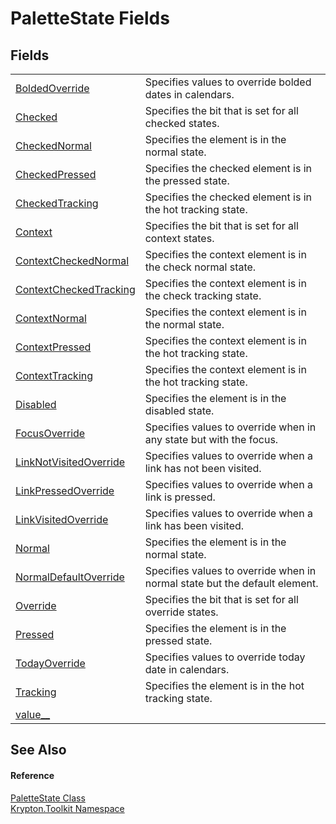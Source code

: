# PaletteState Fields




## Fields
<table>
<tr>
<td><a href="3d9665de-6e16-8edb-cdcf-f8213fc7415e.md">BoldedOverride</a></td>
<td>Specifies values to override bolded dates in calendars.</td></tr>
<tr>
<td><a href="d2a171e5-57de-e5be-d4c4-a7805b5393c3.md">Checked</a></td>
<td>Specifies the bit that is set for all checked states.</td></tr>
<tr>
<td><a href="3faeb5c5-b7c3-d677-9dae-c90aed02ee59.md">CheckedNormal</a></td>
<td>Specifies the element is in the normal state.</td></tr>
<tr>
<td><a href="3d71e444-5c41-b2c5-73fe-2faeee27e47f.md">CheckedPressed</a></td>
<td>Specifies the checked element is in the pressed state.</td></tr>
<tr>
<td><a href="fbc3c93d-cf8d-a617-ab1e-fd4aaa22d697.md">CheckedTracking</a></td>
<td>Specifies the checked element is in the hot tracking state.</td></tr>
<tr>
<td><a href="31b2bfcb-1edc-0240-0c71-01a80887a36e.md">Context</a></td>
<td>Specifies the bit that is set for all context states.</td></tr>
<tr>
<td><a href="e6e23609-5f2a-d42d-02e8-857d259e7b93.md">ContextCheckedNormal</a></td>
<td>Specifies the context element is in the check normal state.</td></tr>
<tr>
<td><a href="2a95cf9d-f4e3-b2a0-67f5-28ae21744552.md">ContextCheckedTracking</a></td>
<td>Specifies the context element is in the check tracking state.</td></tr>
<tr>
<td><a href="4267fa41-047e-d679-2734-5ca78cd12f4a.md">ContextNormal</a></td>
<td>Specifies the context element is in the normal state.</td></tr>
<tr>
<td><a href="8e6f9a0a-4698-4205-5763-77b11000ff1f.md">ContextPressed</a></td>
<td>Specifies the context element is in the hot tracking state.</td></tr>
<tr>
<td><a href="8cb55055-0789-7531-10df-aa42ca08a3e0.md">ContextTracking</a></td>
<td>Specifies the context element is in the hot tracking state.</td></tr>
<tr>
<td><a href="24d1a310-89c5-c0e8-d583-c9f7bc60b1ca.md">Disabled</a></td>
<td>Specifies the element is in the disabled state.</td></tr>
<tr>
<td><a href="22eb4c06-2d22-1de8-d83d-09f9a84ba08c.md">FocusOverride</a></td>
<td>Specifies values to override when in any state but with the focus.</td></tr>
<tr>
<td><a href="1a1cbd54-4444-3a04-11a8-7e54c67b12ce.md">LinkNotVisitedOverride</a></td>
<td>Specifies values to override when a link has not been visited.</td></tr>
<tr>
<td><a href="bd92e958-e68c-50da-3a57-346dab8e28b9.md">LinkPressedOverride</a></td>
<td>Specifies values to override when a link is pressed.</td></tr>
<tr>
<td><a href="92d80b2b-0605-7a73-c7d5-78a2ed986aa9.md">LinkVisitedOverride</a></td>
<td>Specifies values to override when a link has been visited.</td></tr>
<tr>
<td><a href="4bb8ceb9-66f1-725a-c9d0-a999e183aa65.md">Normal</a></td>
<td>Specifies the element is in the normal state.</td></tr>
<tr>
<td><a href="dc0ef8ad-9d85-a853-b593-f4dee7a02a5a.md">NormalDefaultOverride</a></td>
<td>Specifies values to override when in normal state but the default element.</td></tr>
<tr>
<td><a href="de72b82c-ad2b-d956-4de3-d7b7d194d310.md">Override</a></td>
<td>Specifies the bit that is set for all override states.</td></tr>
<tr>
<td><a href="35b89cc6-5c9d-75a0-b5ec-880824eb9264.md">Pressed</a></td>
<td>Specifies the element is in the pressed state.</td></tr>
<tr>
<td><a href="e8b75b32-73ce-ea5d-1571-b71aa7d7ac6e.md">TodayOverride</a></td>
<td>Specifies values to override today date in calendars.</td></tr>
<tr>
<td><a href="6003cb3c-494e-1a49-756d-28fe645dc33c.md">Tracking</a></td>
<td>Specifies the element is in the hot tracking state.</td></tr>
<tr>
<td><a href="2a64d4ce-9d70-9bad-771b-12539da50832.md">value__</a></td>
<td> </td></tr>
</table>

## See Also


#### Reference
<a href="93e626cd-00cf-240e-06c6-ab4d47e982ba.md">PaletteState Class</a>  
<a href="79d2eac2-21f4-54ff-7552-b20c33c30600.md">Krypton.Toolkit Namespace</a>  
